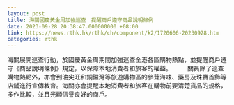 ```yaml
---
layout: post
title: 海關國慶黃金周加強巡查　提醒商戶遵守商品說明條例
date: 2023-09-28 20:38:47.000000000 +08:00
link: https://news.rthk.hk/rthk/ch/component/k2/1720606-20230928.htm
categories: rthk
---
```


海關展開巡查行動，於國慶黃金周期間加強巡查全港各區購物熱點，並提醒商戶遵守《商品說明條例》規定，以保障本地消費者和旅客的權益。
　　 
關員除了巡查購物熱點外，亦會到油尖旺和銅鑼灣等旅遊購物區的參茸海味、藥房及珠寶首飾等店舖進行宣傳教育。海關亦會提醒本地消費者和旅客在購物前要清楚貨品的規格，多作比較，並且光顧信譽良好的商戶。
　　 　　
